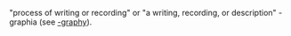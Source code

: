"process of writing or recording" or "a writing, recording, or description"
-graphia (see [-graphy](https://www.etymonline.com/word/-graphy?ref=etymonline_crossreference "Etymology, meaning and definition of -graphy")).